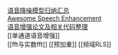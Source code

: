 [语音降噪模型归纳汇总](https://zhuanlan.zhihu.com/p/431275459)  
[Awesome Speech Enhancement](https://github.com/nanahou/Awesome-Speech-Enhancement)   
[语音增强论文及相关代码整理](https://zhuanlan.zhihu.com/p/99143394)  
[[单通道语音增强]]  
[[fft与实数fft]]  [[预加重]] [[频域RLS]]